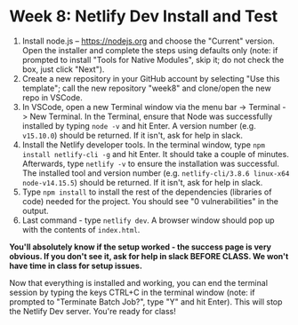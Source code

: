 # Week 8: Netlify Dev Install and Test

1. Install node.js – https://nodejs.org and choose the "Current" version. Open the installer and complete the steps using defaults only (note: if prompted to install "Tools for Native Modules", skip it; do not check the box, just click "Next").
1. Create a new repository in your GitHub account by selecting "Use this template"; call the new repository "week8" and clone/open the new repo in VSCode.
1. In VSCode, open a new Terminal window via the menu bar -> Terminal -> New Terminal. In the Terminal, ensure that Node was successfully installed by typing `node -v` and hit Enter. A version number (e.g. `v15.10.0`) should be returned.  If it isn't, ask for help in slack.
1. Install the Netlify developer tools. In the terminal window, type `npm install netlify-cli -g` and hit Enter. It should take a couple of minutes. Afterwards, type `netlify -v` to ensure the installation was successful.  The installed tool and version number (e.g. `netlify-cli/3.8.6 linux-x64 node-v14.15.5`) should be returned.  If it isn't, ask for help in slack.
1. Type `npm install` to install the rest of the dependencies (libraries of code) needed for the project.  You should see "0 vulnerabilities" in the output.
1. Last command - type `netlify dev`. A browser window should pop up with the contents of `index.html`.

**You'll absolutely know if the setup worked - the success page is very obvious. If you don't see it, ask for help in slack BEFORE CLASS. We won't have time in class for setup issues.**

Now that everything is installed and working, you can end the terminal session by typing the keys CTRL+C in the terminal window (note: if prompted to "Terminate Batch Job?", type "Y" and hit Enter).  This will stop the Netlify Dev server.  You're ready for class!
